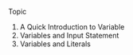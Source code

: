 Topic

1. A Quick Introduction to Variable
2. Variables and Input Statement
3. Variables and Literals
